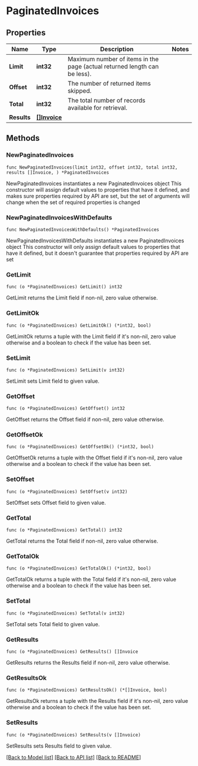 # PaginatedInvoices

## Properties

Name | Type | Description | Notes
------------ | ------------- | ------------- | -------------
**Limit** | **int32** | Maximum number of items in the page (actual returned length can be less). | 
**Offset** | **int32** | The number of returned items skipped. | 
**Total** | **int32** | The total number of records available for retrieval. | 
**Results** | [**[]Invoice**](Invoice.md) |  | 

## Methods

### NewPaginatedInvoices

`func NewPaginatedInvoices(limit int32, offset int32, total int32, results []Invoice, ) *PaginatedInvoices`

NewPaginatedInvoices instantiates a new PaginatedInvoices object
This constructor will assign default values to properties that have it defined,
and makes sure properties required by API are set, but the set of arguments
will change when the set of required properties is changed

### NewPaginatedInvoicesWithDefaults

`func NewPaginatedInvoicesWithDefaults() *PaginatedInvoices`

NewPaginatedInvoicesWithDefaults instantiates a new PaginatedInvoices object
This constructor will only assign default values to properties that have it defined,
but it doesn't guarantee that properties required by API are set

### GetLimit

`func (o *PaginatedInvoices) GetLimit() int32`

GetLimit returns the Limit field if non-nil, zero value otherwise.

### GetLimitOk

`func (o *PaginatedInvoices) GetLimitOk() (*int32, bool)`

GetLimitOk returns a tuple with the Limit field if it's non-nil, zero value otherwise
and a boolean to check if the value has been set.

### SetLimit

`func (o *PaginatedInvoices) SetLimit(v int32)`

SetLimit sets Limit field to given value.


### GetOffset

`func (o *PaginatedInvoices) GetOffset() int32`

GetOffset returns the Offset field if non-nil, zero value otherwise.

### GetOffsetOk

`func (o *PaginatedInvoices) GetOffsetOk() (*int32, bool)`

GetOffsetOk returns a tuple with the Offset field if it's non-nil, zero value otherwise
and a boolean to check if the value has been set.

### SetOffset

`func (o *PaginatedInvoices) SetOffset(v int32)`

SetOffset sets Offset field to given value.


### GetTotal

`func (o *PaginatedInvoices) GetTotal() int32`

GetTotal returns the Total field if non-nil, zero value otherwise.

### GetTotalOk

`func (o *PaginatedInvoices) GetTotalOk() (*int32, bool)`

GetTotalOk returns a tuple with the Total field if it's non-nil, zero value otherwise
and a boolean to check if the value has been set.

### SetTotal

`func (o *PaginatedInvoices) SetTotal(v int32)`

SetTotal sets Total field to given value.


### GetResults

`func (o *PaginatedInvoices) GetResults() []Invoice`

GetResults returns the Results field if non-nil, zero value otherwise.

### GetResultsOk

`func (o *PaginatedInvoices) GetResultsOk() (*[]Invoice, bool)`

GetResultsOk returns a tuple with the Results field if it's non-nil, zero value otherwise
and a boolean to check if the value has been set.

### SetResults

`func (o *PaginatedInvoices) SetResults(v []Invoice)`

SetResults sets Results field to given value.



[[Back to Model list]](../README.md#documentation-for-models) [[Back to API list]](../README.md#documentation-for-api-endpoints) [[Back to README]](../README.md)


